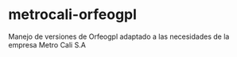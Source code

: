 metrocali-orfeogpl
==================

Manejo de versiones de Orfeogpl adaptado a las necesidades de la empresa Metro Cali S.A